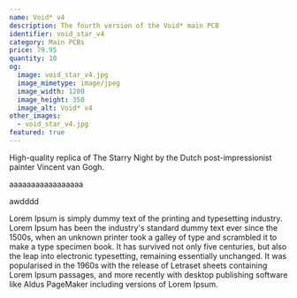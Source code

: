 ```yaml
---
name: Void* v4
description: The fourth version of the Void* main PCB
identifier: void_star_v4
category: Main PCBs
price: 79.95
quantity: 10
og:
  image: void_star_v4.jpg
  image_mimetype: image/jpeg
  image_width: 1200
  image_height: 350
  image_alt: Void* v4
other_images:
  - void_star_v4.jpg
featured: true
---
```

High-quality replica of The Starry Night by the Dutch post-impressionist painter Vincent van Gogh.

aaaaaaaaaaaaaaaaa

awdddd

Lorem Ipsum is simply dummy text of the printing and typesetting industry. Lorem Ipsum has been the industry's standard dummy text ever since the 1500s, when an unknown printer took a galley of type and scrambled it to make a type specimen book. It has survived not only five centuries, but also the leap into electronic typesetting, remaining essentially unchanged. It was popularised in the 1960s with the release of Letraset sheets containing Lorem Ipsum passages, and more recently with desktop publishing software like Aldus PageMaker including versions of Lorem Ipsum.

